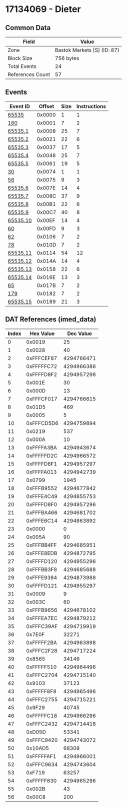 # 17134069 - Dieter

## Common Data

| Field            | Value                       |
|------------------|-----------------------------|
| Zone             | Bastok Markets [S] (ID: 87) |
| Block Size       | 756 bytes                   |
| Total Events     | 24                          |
| References Count | 57                          |

## Events

| Event ID                  | Offset   |   Size |   Instructions |
|---------------------------|----------|--------|----------------|
| [65535](./65535.md)       | 0x0000   |      1 |              1 |
| [160](./160.md)           | 0x0001   |      7 |              2 |
| [65535.1](./65535.1.md)   | 0x0008   |     25 |              7 |
| [65535.2](./65535.2.md)   | 0x0021   |     22 |              6 |
| [65535.3](./65535.3.md)   | 0x0037   |     17 |              5 |
| [65535.4](./65535.4.md)   | 0x0048   |     25 |              7 |
| [65535.5](./65535.5.md)   | 0x0061   |     19 |              5 |
| [30](./30.md)             | 0x0074   |      1 |              1 |
| [56](./56.md)             | 0x0075   |      9 |              3 |
| [65535.6](./65535.6.md)   | 0x007E   |     14 |              4 |
| [65535.7](./65535.7.md)   | 0x008C   |     37 |              9 |
| [65535.8](./65535.8.md)   | 0x00B1   |     22 |              6 |
| [65535.9](./65535.9.md)   | 0x00C7   |     40 |              8 |
| [65535.10](./65535.10.md) | 0x00EF   |     14 |              4 |
| [60](./60.md)             | 0x00FD   |      9 |              3 |
| [62](./62.md)             | 0x0106   |      7 |              2 |
| [78](./78.md)             | 0x010D   |      7 |              2 |
| [65535.11](./65535.11.md) | 0x0114   |     54 |             12 |
| [65535.12](./65535.12.md) | 0x014A   |     14 |              4 |
| [65535.13](./65535.13.md) | 0x0158   |     22 |              6 |
| [65535.14](./65535.14.md) | 0x016E   |     13 |              3 |
| [65](./65.md)             | 0x017B   |      7 |              2 |
| [179](./179.md)           | 0x0182   |      7 |              2 |
| [65535.15](./65535.15.md) | 0x0189   |     21 |              3 |

## DAT References (imed_data)

|   Index | Hex Value   |   Dec Value |
|---------|-------------|-------------|
|       0 | 0x0019      |          25 |
|       1 | 0x0028      |          40 |
|       2 | 0xFFFCEF87  |  4294766471 |
|       3 | 0xFFFFFC72  |  4294966386 |
|       4 | 0xFFFFD8F2  |  4294957298 |
|       5 | 0x001E      |          30 |
|       6 | 0x000D      |          13 |
|       7 | 0xFFFCF017  |  4294766615 |
|       8 | 0x01D5      |         469 |
|       9 | 0x0005      |           5 |
|      10 | 0xFFFCD5D6  |  4294759894 |
|      11 | 0x0219      |         537 |
|      12 | 0x000A      |          10 |
|      13 | 0xFFFFA3BA  |  4294943674 |
|      14 | 0xFFFFFD2C  |  4294966572 |
|      15 | 0xFFFFD8F1  |  4294957297 |
|      16 | 0xFFFFA013  |  4294942739 |
|      17 | 0x0799      |        1945 |
|      18 | 0xFFFB9552  |  4294677842 |
|      19 | 0xFFFE4C49  |  4294855753 |
|      20 | 0xFFFFD8F0  |  4294957296 |
|      21 | 0xFFFBA466  |  4294681702 |
|      22 | 0xFFFE6C14  |  4294863892 |
|      23 | 0x0000      |           0 |
|      24 | 0x005A      |          90 |
|      25 | 0xFFFBB4FF  |  4294685951 |
|      26 | 0xFFFE8EDB  |  4294872795 |
|      27 | 0xFFFFD120  |  4294955296 |
|      28 | 0xFFFBB3F8  |  4294685688 |
|      29 | 0xFFFE9384  |  4294873988 |
|      30 | 0xFFFFD121  |  4294955297 |
|      31 | 0x0009      |           9 |
|      32 | 0x003C      |          60 |
|      33 | 0xFFFB9656  |  4294678102 |
|      34 | 0xFFFEA7EC  |  4294879212 |
|      35 | 0xFFFC39AF  |  4294719919 |
|      36 | 0x7E0F      |       32271 |
|      37 | 0xFFFFF2BA  |  4294963898 |
|      38 | 0xFFFC2F28  |  4294717224 |
|      39 | 0x8565      |       34149 |
|      40 | 0xFFFFF510  |  4294964496 |
|      41 | 0xFFFC2704  |  4294715140 |
|      42 | 0x9103      |       37123 |
|      43 | 0xFFFFF8F8  |  4294965496 |
|      44 | 0xFFFC2755  |  4294715221 |
|      45 | 0x9F29      |       40745 |
|      46 | 0xFFFFFC18  |  4294966296 |
|      47 | 0xFFFC2432  |  4294714418 |
|      48 | 0xD05D      |       53341 |
|      49 | 0xFFFC9420  |  4294743072 |
|      50 | 0x10AD5     |       68309 |
|      51 | 0xFFFFFAF1  |  4294966001 |
|      52 | 0xFFFC9634  |  4294743604 |
|      53 | 0xF719      |       63257 |
|      54 | 0xFFFFF830  |  4294965296 |
|      55 | 0x002B      |          43 |
|      56 | 0x00C8      |         200 |
